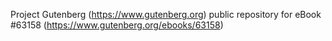 Project Gutenberg (https://www.gutenberg.org) public repository for eBook #63158 (https://www.gutenberg.org/ebooks/63158)
